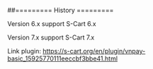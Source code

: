 ##========= History =========

Version 6.x support S-Cart 6.x

Version 7.x support S-Cart 7.x

Link plugin: https://s-cart.org/en/plugin/vnpay-basic_15925770111eeccbf3bbe41.html